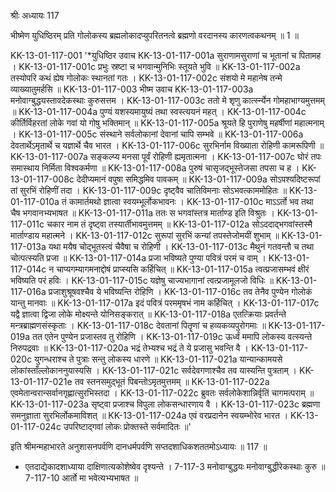श्रीः
अध्यायः 117

भीष्मेण युधिष्ठिरम् प्रति गोलोकस्य ब्रह्मलोकादप्युपरितनत्वे ब्रह्मणो वरदानस्य कारणत्वकथनम् ॥ 1 ॥

KK-13-01-117-001	'*युधिष्ठिर उवाच 
KK-13-01-117-001a	सुराणामसुराणां च भूतानां च पितामह ।
KK-13-01-117-001c	प्रभुः स्रष्टा च भगवान्मुनिभिः स्तूयते भुवि ॥
KK-13-01-117-002a	तस्योपरि कथं ह्येष गोलोकः स्थानतां गतः ।
KK-13-01-117-002c	संशयो मे महानेष तन्मे व्याख्यातुमर्हसि ॥
KK-13-01-117-003	भीष्म उवाच 
KK-13-01-117-003a	मनोवाग्बुद्धयस्तावदेकस्थाः कुरुसत्तम ।
KK-13-01-117-003c	ततो मे शृणु कार्त्स्न्येन गोमहाभाग्यमुत्तमम् ॥
KK-13-01-117-004a	पुण्यं यशस्यमायुष्यं तथा स्वस्त्ययनं महत् ।
KK-13-01-117-004c	कीर्तिर्विहरतां लोके गवां यो गोषु भक्तिमान् ॥
KK-13-01-117-005a	श्रूयते हि पुराणेषु महर्षीणां महात्मनाम् ।
KK-13-01-117-005c	संस्थाने सर्वलोकानां देवानां चापि सम्भवे ॥
KK-13-01-117-006a	देवतार्थेऽमृतार्थे च यज्ञार्थे चैव भारत ।
KK-13-01-117-006c	सुरभिर्नाम विख्याता रोहिणी कामरूपिणी ॥
KK-13-01-117-007a	सङ्कल्प्य मनसा पूर्वं रोहिणी ह्यमृतात्मना ।
KK-13-01-117-007c	घोरं तपः समास्थाय निर्मिता विश्वकर्मणा ॥
KK-13-01-117-008a	पुरुषं चासृजद्भूस्तेजसा तपसा च ह ।
KK-13-01-117-008c	देदीप्यमानं वपुषा समिद्धमिव पावकम् ॥
KK-13-01-117-009a	सोऽपश्यदिष्टरूपां तां सुरभिं रोहिणीं तदा ।
KK-13-01-117-009c	दृष्ट्वैव चातिविमनाः सोऽभवत्काममोहितः ॥
KK-13-01-117-010a	तं कामार्तमथो ज्ञात्वा स्वयम्भूर्लोकभावनः ।
KK-13-01-117-010c	माऽऽर्तो भव तथा चैष भगवानभ्यभाषत ॥
KK-13-01-117-011a	ततः स भगवांस्तत्र मार्ताण्ड इति विश्रुतः ।
KK-13-01-117-011c	चकार नाम तं दृष्ट्वा तस्यार्तीभावमुत्तमम् ॥
KK-13-01-117-012a	सोऽददाद्भगवांस्तस्मै मार्ताण्डाय महात्मने ।
KK-13-01-117-012c	सुरूपां सुरभिं कन्यां तपस्तेजोमयीं शुभाम् ॥
KK-13-01-117-013a	यथा मयैष चोद्भूतस्त्वं चैवैषा च रोहिणी ।
KK-13-01-117-013c	मैथुनं गतवन्तौ च तथा चोत्पत्स्यति प्रजा ॥
KK-13-01-117-014a	प्रजा भविष्यते पुण्या पवित्रं परमं च वाम् ।
KK-13-01-117-014c	न चाप्यगम्यागमनाद्दोषं प्राप्स्यसि कर्हिचित् ॥
KK-13-01-117-015a	त्वत्प्रजासम्भवं क्षीरं भविष्यति परं हविः ।
KK-13-01-117-015c	यज्ञेषु चाज्यभागानां त्वत्प्रजामूलजो विधिः ॥
KK-13-01-117-016a	प्रजाशुश्रूषवश्चैव ये भविष्यन्ति रोहिणि ।
KK-13-01-117-016c	तव तेनैव पुण्येन गोलोकं यान्तु मानवाः ॥
KK-13-01-117-017a	इदं पवित्रं परममृषभं नाम कर्हिचित् ।
KK-13-01-117-017c	यद्वै ज्ञात्वा द्विजा लोके मोक्ष्यन्ते योनिसङ्करात् ॥
KK-13-01-117-018a	एतत्क्रियाः प्रवर्तन्ते मन्त्रब्राह्मणसंस्कृताः ।
KK-13-01-117-018c	देवतानां पितॄणां च हव्यकव्यपुरोगमाः ॥
KK-13-01-117-019a	तत एतेन पुण्येन प्रजास्तव तु रोहिणि ।
KK-13-01-117-019c	ऊर्ध्वं ममापि लोकस्य वत्स्यन्ते निरुपद्रवाः ॥
KK-13-01-117-020a	भद्रं तेभ्यश्च भद्रं ते ये प्रजासु भवन्ति वै ।
KK-13-01-117-020c	युगन्धराश्च ते पुत्राः सन्तु लोकस्य धारणे ॥
KK-13-01-117-021a	यान्यान्कामयसे लोकांस्ताँल्लोकाननुयास्यसि ।
KK-13-01-117-021c	सर्वदेवगणाश्चैव तव यास्यन्ति पुत्रताम् ।
KK-13-01-117-021e	तव स्तनसमुद्भूतं पिबन्तोऽमृतमुत्तमम् ॥
KK-13-01-117-022a	एवमेतान्वरान्सर्वानगृह्णात्सुरभिस्तदा ।
KK-13-01-117-022c	ब्रुवतः सर्वलोकेशान्निर्वृतिं चागमत्पराम् ॥
KK-13-01-117-023a	सृष्ट्वा प्रजाश्च विपुला लोकसन्धारणाय वै ।
KK-13-01-117-023c	ब्रह्मणा समनुज्ञाता सुरभिर्लोकमाविशत् ॥
KK-13-01-117-024a	एवं वरप्रदानेन स्वयम्भोरेव भारत ।
KK-13-01-117-024c	उपरिष्टाद्गवां लोकः प्रोक्तस्ते सर्वमादितः ॥' 

इति श्रीमन्महाभारते अनुशासनपर्वणि दानधर्मपर्वणि सप्तदशाधिकशततमोऽध्यायः ॥ 117 ॥

* एतदाद्येकादशाध्याया दाक्षिणात्यकोशेष्वेव दृश्यन्ते । 7-117-3 मनोवाग्बुद्धयः मनोवाग्बुद्धीरेकस्थाः कुरु ॥ 7-117-10 आर्तो मा भवेत्यभ्यभाषत ॥
